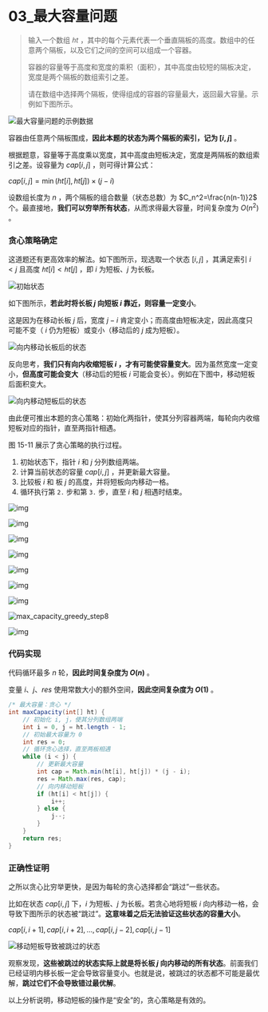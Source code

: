 # 03_最大容量问题

> 输入一个数组 $ℎt$ ，其中的每个元素代表一个垂直隔板的高度。数组中的任意两个隔板，以及它们之间的空间可以组成一个容器。
>
> 容器的容量等于高度和宽度的乘积（面积），其中高度由较短的隔板决定，宽度是两个隔板的数组索引之差。
>
> 请在数组中选择两个隔板，使得组成的容器的容量最大，返回最大容量。示例如下图所示。

![最大容量问题的示例数据](https://cdn.jsdelivr.net/gh/ZL85/ImageBed@main/202404031954531.png)

容器由任意两个隔板围成，**因此本题的状态为两个隔板的索引，记为 $[i,j]$** 。

根据题意，容量等于高度乘以宽度，其中高度由短板决定，宽度是两隔板的数组索引之差。设容量为 $cap[i,j]$ ，则可得计算公式：

$cap[i,j]=\min(ht[i],ht[j])\times(j-i)$

设数组长度为 $n$ ，两个隔板的组合数量（状态总数）为 $C_n^2=\frac{n(n-1)}2$ 个。最直接地，**我们可以穷举所有状态**，从而求得最大容量，时间复杂度为 $O(n^{2})$ 。

### 贪心策略确定

这道题还有更高效率的解法。如下图所示，现选取一个状态 $[i,j]$ ，其满足索引 $i<j$ 且高度 $ℎt[i]<ℎt[j]$ ，即 $i$ 为短板、$j$ 为长板。

![初始状态](https://cdn.jsdelivr.net/gh/ZL85/ImageBed@main/202404031957215.png)

如下图所示，**若此时将长板 $j$ 向短板 $i$ 靠近，则容量一定变小**。

这是因为在移动长板 $j$ 后，宽度 $j−i$ 肯定变小；而高度由短板决定，因此高度只可能不变（ $i$ 仍为短板）或变小（移动后的 $j$ 成为短板）。

![向内移动长板后的状态](https://cdn.jsdelivr.net/gh/ZL85/ImageBed@main/202404031958884.png)

反向思考，**我们只有向内收缩短板 $i$ ，才有可能使容量变大**。因为虽然宽度一定变小，**但高度可能会变大**（移动后的短板 $i$ 可能会变长）。例如在下图中，移动短板后面积变大。

![向内移动短板后的状态](https://cdn.jsdelivr.net/gh/ZL85/ImageBed@main/202404031958421.png)

由此便可推出本题的贪心策略：初始化两指针，使其分列容器两端，每轮向内收缩短板对应的指针，直至两指针相遇。

图 15-11 展示了贪心策略的执行过程。

1. 初始状态下，指针 $i$ 和 $j$ 分列数组两端。
2. 计算当前状态的容量 $cap[i,j]$ ，并更新最大容量。
3. 比较板 $i$ 和 板 $j$ 的高度，并将短板向内移动一格。
4. 循环执行第 `2.` 步和第 `3.` 步，直至 $i$ 和 $j$ 相遇时结束。

![img](https://cdn.jsdelivr.net/gh/ZL85/ImageBed@main/202404032000674.png)

![img](https://cdn.jsdelivr.net/gh/ZL85/ImageBed@main/202404032000522.png)

![img](https://cdn.jsdelivr.net/gh/ZL85/ImageBed@main/202404032000084.png)

![img](https://cdn.jsdelivr.net/gh/ZL85/ImageBed@main/202404032000289.png)

![img](https://cdn.jsdelivr.net/gh/ZL85/ImageBed@main/202404032000297.png)

![img](https://cdn.jsdelivr.net/gh/ZL85/ImageBed@main/202404032001742.png)

![img](https://cdn.jsdelivr.net/gh/ZL85/ImageBed@main/202404032001915.png)

![max_capacity_greedy_step8](https://cdn.jsdelivr.net/gh/ZL85/ImageBed@main/202404032000432.png)

![img](https://cdn.jsdelivr.net/gh/ZL85/ImageBed@main/202404032001519.png)

### 代码实现

代码循环最多 $n$ 轮，**因此时间复杂度为 $O(n)$** 。

变量 $i$、$j$、$res$ 使用常数大小的额外空间，**因此空间复杂度为 $O(1)$** 。

```java
/* 最大容量：贪心 */
int maxCapacity(int[] ht) {
    // 初始化 i, j，使其分列数组两端
    int i = 0, j = ht.length - 1;
    // 初始最大容量为 0
    int res = 0;
    // 循环贪心选择，直至两板相遇
    while (i < j) {
        // 更新最大容量
        int cap = Math.min(ht[i], ht[j]) * (j - i);
        res = Math.max(res, cap);
        // 向内移动短板
        if (ht[i] < ht[j]) {
            i++;
        } else {
            j--;
        }
    }
    return res;
}
```

### 正确性证明

之所以贪心比穷举更快，是因为每轮的贪心选择都会“跳过”一些状态。

比如在状态 $cap[i,j]$ 下，$i$ 为短板、$j$ 为长板。若贪心地将短板 $i$ 向内移动一格，会导致下图所示的状态被“跳过”。**这意味着之后无法验证这些状态的容量大小**。

$cap[i,i+1],cap[i,i+2],\ldots,cap[i,j-2],cap[i,j-1]$

![移动短板导致被跳过的状态](https://cdn.jsdelivr.net/gh/ZL85/ImageBed@main/202404032003066.png)

观察发现，**这些被跳过的状态实际上就是将长板 $j$ 向内移动的所有状态**。前面我们已经证明内移长板一定会导致容量变小。也就是说，被跳过的状态都不可能是最优解，**跳过它们不会导致错过最优解**。

以上分析说明，移动短板的操作是“安全”的，贪心策略是有效的。